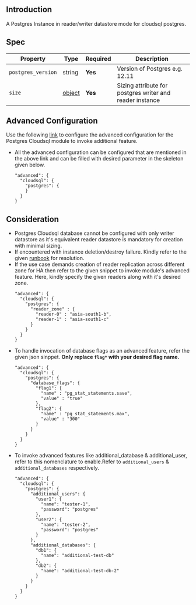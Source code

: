 ## Introduction

A Postgres Instance in reader/writer datastore mode for cloudsql postgres.

## Spec


| Property           | Type                                                              | Required | Description                                              | 
|--------------------|-------------------------------------------------------------------|----------|----------------------------------------------------------|
| `postgres_version` | string                                                            | **Yes**  | Version of Postgres e.g. 12.11                           |
| `size`             | [object](../../traits/reader-writer-datastore-sizing.schema.json) | **Yes**  | Sizing attribute for postgres writer and reader instance |           


## Advanced Configuration

Use the following [link](https://github.com/terraform-google-modules/terraform-google-sql-db/tree/v13.0.1/modules/postgresql) to configure the advanced configuration for the Postgres Cloudsql module to invoke additional feature.
- All the advanced configuration can be configured that are mentioned in the above link and can be filled with desired parameter in the skeleton given below.
  ```
  "advanced": {
    "cloudsql": {
      "postgres": {
      }
    }
  }
  ```


## Consideration 

- Postgres Cloudsql database cannot be configured with only writer datastore as it's equivalent reader datastore is mandatory for creation with minimal sizing.
- If encountered with instance deletion/destroy failure. Kindly refer to the given [runbook](https://share-docs.clickup.com/3443930/d/h/3936u-18744/caa022affb5455a) for resolution.
- If the use case demands creation of reader replication across different zone for HA then refer to the given snippet to invoke module's advanced feature. 
  Here, kindly specify the given readers along with it's desired zone. 
  ```
  "advanced": {
    "cloudsql": {
      "postgres": {
        "reader_zone" : {
          "reader-0" : "asia-south1-b",
          "reader-1" : "asia-south1-c"
        }
      }
    }
  }
  ```
- To handle invocation of database flags as an advanced feature, refer the given json sinppet. **Only replace `flag*` with your desired flag name.** 
  ```
  "advanced": {
    "cloudsql": {
      "postgres": {
        "database_flags": {
          "flag1": {
            "name" : "pg_stat_statements.save",
            "value" : "true"
          },
          "flag2": {
            "name" : "pg_stat_statements.max",
            "value" : "300"
          }
        }
      }
    }
  }
  ```
- To invoke advanced features like additional_database & additional_user, refer to this nomenclature to enable.Refer to `additional_users` & `additional_databases` respectively. 
  ```
  "advanced": {
    "cloudsql": {
      "postgres": {
        "additional_users": {
          "user1": {
            "name": "tester-1",
            "password": "postgres"
          },
          "user2": {
            "name": "tester-2",
            "password": "postgres"
          }
        },
        "additional_databases": {
          "db1": {
            "name": "additional-test-db"
          },
          "db2": {
            "name": "additional-test-db-2"
          }
        }
      }
    }
  }
  ```
